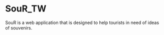 # SouR_TW
SouR is a web application that is designed to help tourists in need of ideas of souvenirs. 
